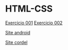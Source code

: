 # HTML-CSS
 
<a href="https://luandersonarlindo.github.io/Html-css/Modulo01/ex001/">Exercicio 001</a>
<a href="https://luandersonarlindo.github.io/Html-css/Modulo01/ex002/">Exercicio 002</a>

<a href="https://luandersonarlindo.github.io/Html-css/Modulo02/desafios/d010/pacote-projeto-d010/index.html">Site android</a>

<a href="https://luandersonarlindo.github.io/Html-css/modulo-03/ex022/projeto-cordel/">Site cordel</a>

